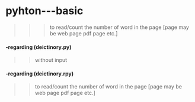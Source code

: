 # pyhton---basic
>>>to read/count the number of word in the page [page may be web page pdf page etc.]

####  -regarding (deictinory.py)
>>
>> without input



#### -regarding (deictinory.rpy)
>>
>>to read/count the number of word in the page [page may be web page pdf page etc.]
